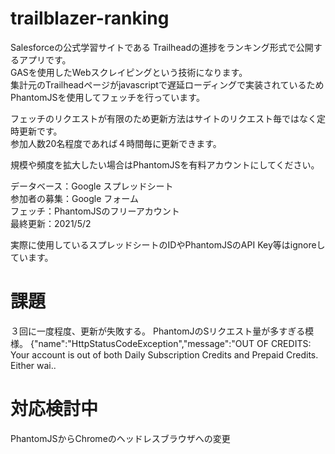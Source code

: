 # trailblazer-ranking
Salesforceの公式学習サイトである Trailheadの進捗をランキング形式で公開するアプリです。  
GASを使用したWebスクレイピングという技術になります。  
集計元のTrailheadページがjavascriptで遅延ローディングで実装されているため  
PhantomJSを使用してフェッチを行っています。

フェッチのリクエストが有限のため更新方法はサイトのリクエスト毎ではなく定時更新です。  
参加人数20名程度であれば４時間毎に更新できます。

規模や頻度を拡大したい場合はPhantomJSを有料アカウントにしてください。

データベース：Google スプレッドシート  
参加者の募集：Google フォーム  
フェッチ：PhantomJSのフリーアカウント  
最終更新：2021/5/2  

実際に使用しているスプレッドシートのIDやPhantomJSのAPI Key等はignoreしています。

# 課題
３回に一度程度、更新が失敗する。
PhantomJのSリクエスト量が多すぎる模様。
{"name":"HttpStatusCodeException","message":"OUT OF CREDITS: Your account is out of both Daily Subscription Credits and Prepaid Credits. Either wai..

# 対応検討中
PhantomJSからChromeのヘッドレスブラウザへの変更
